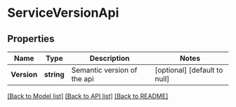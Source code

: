 # ServiceVersionApi

## Properties
Name | Type | Description | Notes
------------ | ------------- | ------------- | -------------
**Version** | **string** | Semantic version of the api | [optional] [default to null]

[[Back to Model list]](../README.md#documentation-for-models) [[Back to API list]](../README.md#documentation-for-api-endpoints) [[Back to README]](../README.md)



